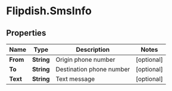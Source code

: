 # Flipdish.SmsInfo

## Properties
Name | Type | Description | Notes
------------ | ------------- | ------------- | -------------
**From** | **String** | Origin phone number | [optional] 
**To** | **String** | Destination phone number | [optional] 
**Text** | **String** | Text message | [optional] 


